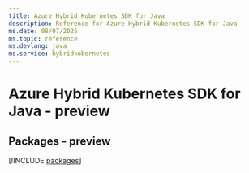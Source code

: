 ```yaml
---
title: Azure Hybrid Kubernetes SDK for Java
description: Reference for Azure Hybrid Kubernetes SDK for Java
ms.date: 08/07/2025
ms.topic: reference
ms.devlang: java
ms.service: hybridkubernetes
---
```

# Azure Hybrid Kubernetes SDK for Java - preview
## Packages - preview
[!INCLUDE [packages](hybrid-kubernetes-index.md)]